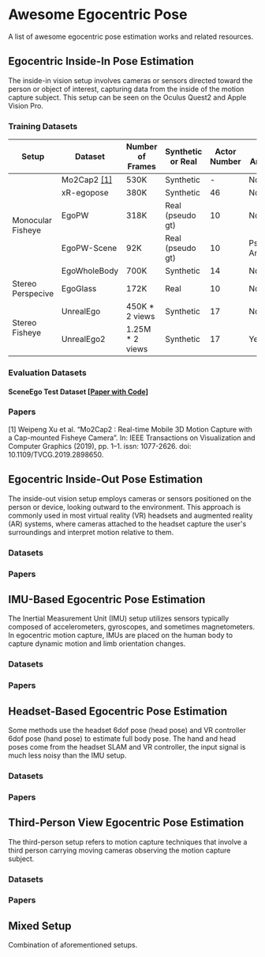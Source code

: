 # Awesome Egocentric Pose
A list of awesome egocentric pose estimation works and related resources.

## Egocentric Inside-In Pose Estimation

The inside-in vision setup involves cameras or sensors directed toward the person or object of interest, capturing data from the inside of the motion capture subject. This setup can be seen on the Oculus Quest2 and Apple Vision Pro.


### Training Datasets

<table class="tg">
<thead>
  <tr>
    <th class="tg-0lax">Setup</th>
    <th class="tg-0lax">Dataset</th>
    <th class="tg-0lax">Number of Frames</th>
    <th class="tg-0lax">Synthetic or Real</th>
    <th class="tg-0lax">Actor Number</th>
    <th class="tg-0lax">Scene Annotation</th>
    <th class="tg-0lax">FPS</th>
    <th class="tg-0lax">Link</th>
  </tr>
</thead>
<tbody>
  <tr>
    <td class="tg-0lax" rowspan="5">Monocular Fisheye</td>
    <td class="tg-0lax">Mo2Cap2 <a href="#1">[1]</a></td>
    <td class="tg-0lax">530K</td>
    <td class="tg-0lax">Synthetic</td>
    <td class="tg-0lax">-</td>
    <td class="tg-0lax">No</td>
    <td class="tg-0lax">-</td>
    <td class="tg-0lax"><a href="https://vcai.mpi-inf.mpg.de/projects/wxu/Mo2Cap2/">Link</a></td>
  </tr>
  <tr>
    <td class="tg-0lax">xR-egopose</td>
    <td class="tg-0lax">380K</td>
    <td class="tg-0lax">Synthetic</td>
    <td class="tg-0lax">46</td>
    <td class="tg-0lax">No</td>
    <td class="tg-0lax">30</td>
    <td class="tg-0lax"><a href="https://github.com/facebookresearch/xR-EgoPose">Link</a></td>
  </tr>
  <tr>
    <td class="tg-0lax">EgoPW</td>
    <td class="tg-0lax">318K</td>
    <td class="tg-0lax">Real (pseudo gt)</td>
    <td class="tg-0lax">10</td>
    <td class="tg-0lax">No</td>
    <td class="tg-0lax">25</td>
    <td class="tg-0lax"><a href="https://people.mpi-inf.mpg.de/~jianwang/projects/egopw/">Link</a></td>
  </tr>
  <tr>
    <td class="tg-0lax">EgoPW-Scene</td>
    <td class="tg-0lax">92K</td>
    <td class="tg-0lax">Real (pseudo gt)</td>
    <td class="tg-0lax">10</td>
    <td class="tg-0lax">Pseudo Annotations</td>
    <td class="tg-0lax">25</td>
    <td class="tg-0lax"><a href="https://people.mpi-inf.mpg.de/~jianwang/projects/sceneego/">Link</a></td>
  </tr>
  <tr>
    <td class="tg-0lax">EgoWholeBody</td>
    <td class="tg-0lax">700K</td>
    <td class="tg-0lax">Synthetic</td>
    <td class="tg-0lax">14</td>
    <td class="tg-0lax">No</td>
    <td class="tg-0lax">30</td>
    <td class="tg-0lax">-</td>
  </tr>
  <tr>
    <td class="tg-0lax" rowspan="1">Stereo Perspecive<br></td>
    <td class="tg-0lax">EgoGlass</td>
    <td class="tg-0lax">172K</td>
    <td class="tg-0lax">Real</td>
    <td class="tg-0lax">10</td>
    <td class="tg-0lax">No</td>
    <td class="tg-0lax">30</td>
    <td class="tg-0lax">-</td>
  </tr>
  <tr>
    <td class="tg-0lax" rowspan="2">Stereo Fisheye<br></td>
    <td class="tg-0lax">UnrealEgo</td>
    <td class="tg-0lax">450K * 2 views</td>
    <td class="tg-0lax">Synthetic</td>
    <td class="tg-0lax">17</td>
    <td class="tg-0lax">No</td>
    <td class="tg-0lax">25</td>
    <td class="tg-0lax"><a href="https://4dqv.mpi-inf.mpg.de/UnrealEgo/">Link</a></td>
  </tr>
  <tr>
    <td class="tg-0lax">UnrealEgo2</td>
    <td class="tg-0lax">1.25M * 2 views</td>
    <td class="tg-0lax">Synthetic</td>
    <td class="tg-0lax">17</td>
    <td class="tg-0lax">Yes</td>
    <td class="tg-0lax">25</td>
    <td class="tg-0lax">-</td>
  </tr>
</tbody>
</table>

### Evaluation Datasets

#### SceneEgo Test Dataset [[Paper with Code](https://paperswithcode.com/sota/egocentric-pose-estimation-on-sceneego)]

### Papers

<p id="1">[1] Weipeng Xu et al. “Mo2Cap2 : Real-time Mobile 3D Motion Capture with a Cap-mounted Fisheye Camera”. In: IEEE Transactions on Visualization and Computer Graphics (2019), pp. 1–1. issn: 1077-2626. doi: 10.1109/TVCG.2019.2898650.</p> 




## Egocentric Inside-Out Pose Estimation

The inside-out vision setup employs cameras or sensors positioned on the person or device, looking outward to the environment. This approach is commonly used in most virtual reality (VR) headsets and augmented reality (AR) systems, where cameras attached to the headset capture the user's surroundings and interpret motion relative to them. 

### Datasets

### Papers

## IMU-Based Egocentric Pose Estimation

The Inertial Measurement Unit (IMU) setup utilizes sensors typically composed of accelerometers, gyroscopes, and sometimes magnetometers. In egocentric motion capture, IMUs are placed on the human body to capture dynamic motion and limb orientation changes. 

### Datasets

### Papers

## Headset-Based Egocentric Pose Estimation

Some methods use the headset 6dof pose (head pose) and VR controller 6dof pose (hand pose) to estimate full body pose. The hand and head poses come from the headset SLAM and VR controller, the input signal is much less noisy than the IMU setup. 

### Datasets

### Papers

## Third-Person View Egocentric Pose Estimation

The third-person setup refers to motion capture techniques that involve a third person carrying moving cameras observing the motion capture subject.

### Datasets

### Papers

## Mixed Setup

Combination of aforementioned setups.

